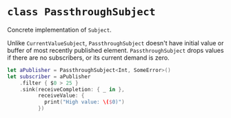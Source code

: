 # `class PassthroughSubject`

Concrete implementation of `Subject`.

Unlike `CurrentValueSubject`, `PassthroughSubject` doesn't have initial value or buffer of most recently published element. `PassthroughSubject` drops values if there are no subscribers, or its current demand is zero.

```swift
let aPublisher = PassthroughSubject<Int, SomeError>()
let subscriber = aPublisher
    .filter { $0 > 25 }
    .sink(receiveCompletion: { _ in },
          receiveValue: {
            print("High value: \($0)")
          })
```
